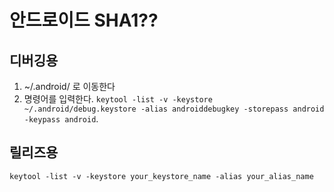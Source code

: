 # 안드로이드 SHA1??
## 디버깅용
1. ~/.android/ 로 이동한다
2. 명령어를 입력한다.
`keytool -list -v -keystore ~/.android/debug.keystore -alias androiddebugkey -storepass android -keypass android`. 

## 릴리즈용
`keytool -list -v -keystore your_keystore_name -alias your_alias_name`